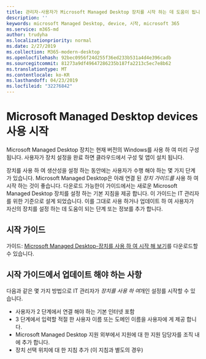 ```yaml
---
title: 관리자-사용자가 Microsoft Managed Desktop 장치를 시작 하는 데 도움이 됩니다.
description: ''
keywords: microsoft Managed Desktop, device, 시작, microsoft 365
ms.service: m365-md
author: trudyha
ms.localizationpriority: normal
ms.date: 2/27/2019
ms.collection: M365-modern-desktop
ms.openlocfilehash: 92bec0956f24d255f36ed233b531a4d4e396cadb
ms.sourcegitcommit: 81273a9df49647286235b187fa2213c5ec7e8b62
ms.translationtype: MT
ms.contentlocale: ko-KR
ms.lasthandoff: 04/23/2019
ms.locfileid: "32276842"
---
```

# <a name="get-started-using-microsoft-managed-desktop-devices"></a>Microsoft Managed Desktop devices 사용 시작

Microsoft Managed Desktop 장치는 현재 버전의 Windows를 사용 하 여 미리 구성 됩니다. 사용자가 장치 설정을 완료 하면 클라우드에서 구성 및 앱이 설치 됩니다. 
 
장치를 사용 하 여 생산성을 설정 하는 동안에는 사용자가 수행 해야 하는 몇 가지 단계가 있습니다. Microsoft Managed Desktop은 아래 연결 된 *장치 가이드를* 사용 하 여 시작 하는 것이 좋습니다. 다운로드 가능한이 가이드에서는 새로운 Microsoft Managed Desktop 장치를 설정 하는 기본 지침을 제공 합니다. 이 가이드는 IT 관리자를 위한 기준으로 설계 되었습니다. 이를 그대로 사용 하거나 업데이트 하 여 사용자가 자신의 장치를 설정 하는 데 도움이 되는 단계 또는 정보를 추가 합니다. 

## <a name="get-started-guide"></a>시작 가이드 
가이드: [Microsoft Managed Desktop-장치를 사용 하 여 시작 해 보기](https://www.microsoft.com/en-us/download/details.aspx?id=57918)를 다운로드할 수 있습니다.

## <a name="what-should-i-update-in-the-get-started-guide"></a>시작 가이드에서 업데이트 해야 하는 사항

다음과 같은 몇 가지 방법으로 IT 관리자가 *장치를 사용 하 여*개인 설정를 시작할 수 있습니다.
- 사용자가 2 단계에서 연결 해야 하는 기본 인터넷 포함
- 3 단계에서 입력할 적절 한 사용자 이름 또는 도메인 이름을 사용자에 게 제공 합니다.
- Microsoft Managed Desktop 지원 외부에서 지원에 대 한 지원 담당자를 조직 내에 추가 합니다.
- 장치 선택 위치에 대 한 지침 추가 (이 지침과 별도의 경우)
